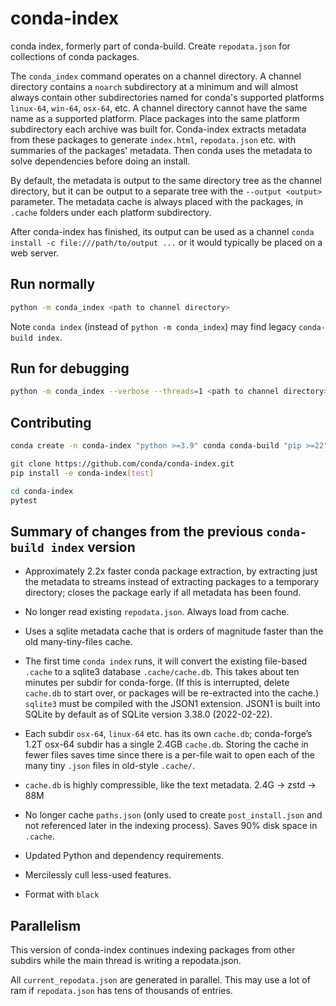 # conda-index

conda index, formerly part of conda-build. Create `repodata.json` for
collections of conda packages.

The `conda_index` command operates on a channel directory. A channel directory
contains a `noarch` subdirectory at a minimum and will almost always contain
other subdirectories named for conda's supported platforms `linux-64`, `win-64`,
`osx-64`, etc. A channel directory cannot have the same name as a supported
platform. Place packages into the same platform subdirectory each archive was
built for. Conda-index extracts metadata from these packages to generate
`index.html`, `repodata.json` etc. with summaries of the packages' metadata.
Then conda uses the metadata to solve dependencies before doing an install.

By default, the metadata is output to the same directory tree as the channel
directory, but it can be output to a separate tree with the `--output <output>`
parameter. The metadata cache is always placed with the packages, in `.cache`
folders under each platform subdirectory.

After conda-index has finished, its output can be used as a channel `conda
install -c file:///path/to/output ...` or it would typically be placed on a web
server.

## Run normally

```sh
python -m conda_index <path to channel directory>
```

Note `conda index` (instead of `python -m conda_index`) may find legacy
`conda-build index`.

## Run for debugging

```sh
python -m conda_index --verbose --threads=1 <path to channel directory>
```

## Contributing

```sh
conda create -n conda-index "python >=3.9" conda conda-build "pip >=22"

git clone https://github.com/conda/conda-index.git
pip install -e conda-index[test]

cd conda-index
pytest
```

## Summary of changes from the previous `conda-build index` version

* Approximately 2.2x faster conda package extraction, by extracting just the
  metadata to streams instead of extracting packages to a temporary directory;
  closes the package early if all metadata has been found.

* No longer read existing `repodata.json`. Always load from cache.

* Uses a sqlite metadata cache that is orders of magnitude faster than the old
  many-tiny-files cache.

* The first time `conda index` runs, it will convert the existing file-based
  `.cache` to a sqlite3 database `.cache/cache.db`. This takes about ten minutes
  per subdir for conda-forge. (If this is interrupted, delete `cache.db` to
  start over, or packages will be re-extracted into the cache.) `sqlite3` must
  be compiled with the JSON1 extension. JSON1 is built into SQLite by default as
  of SQLite version 3.38.0 (2022-02-22).

* Each subdir `osx-64`, `linux-64` etc. has its own `cache.db`; conda-forge’s
  1.2T osx-64 subdir has a single 2.4GB `cache.db`. Storing the cache in fewer
  files saves time since there is a per-file wait to open each of the
  many tiny `.json` files in old-style `.cache/`.

* `cache.db` is highly compressible, like the text metadata. 2.4G → zstd → 88M

* No longer cache `paths.json` (only used to create `post_install.json` and not
  referenced later in the indexing process). Saves 90% disk space in `.cache`.

* Updated Python and dependency requirements.

* Mercilessly cull less-used features.

* Format with `black`

## Parallelism

This version of conda-index continues indexing packages from other subdirs while
the main thread is writing a repodata.json.

All `current_repodata.json` are generated in parallel. This may use a lot of ram
if `repodata.json` has tens of thousands of entries.
